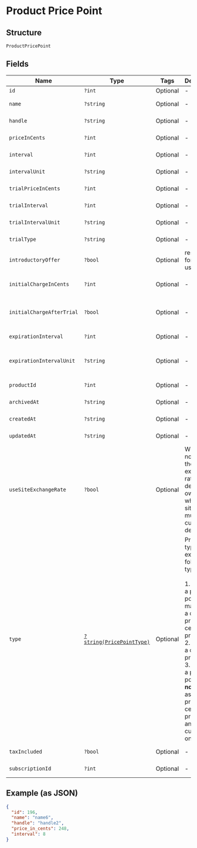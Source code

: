 
# Product Price Point

## Structure

`ProductPricePoint`

## Fields

| Name | Type | Tags | Description | Getter | Setter |
|  --- | --- | --- | --- | --- | --- |
| `id` | `?int` | Optional | - | getId(): ?int | setId(?int id): void |
| `name` | `?string` | Optional | - | getName(): ?string | setName(?string name): void |
| `handle` | `?string` | Optional | - | getHandle(): ?string | setHandle(?string handle): void |
| `priceInCents` | `?int` | Optional | - | getPriceInCents(): ?int | setPriceInCents(?int priceInCents): void |
| `interval` | `?int` | Optional | - | getInterval(): ?int | setInterval(?int interval): void |
| `intervalUnit` | `?string` | Optional | - | getIntervalUnit(): ?string | setIntervalUnit(?string intervalUnit): void |
| `trialPriceInCents` | `?int` | Optional | - | getTrialPriceInCents(): ?int | setTrialPriceInCents(?int trialPriceInCents): void |
| `trialInterval` | `?int` | Optional | - | getTrialInterval(): ?int | setTrialInterval(?int trialInterval): void |
| `trialIntervalUnit` | `?string` | Optional | - | getTrialIntervalUnit(): ?string | setTrialIntervalUnit(?string trialIntervalUnit): void |
| `trialType` | `?string` | Optional | - | getTrialType(): ?string | setTrialType(?string trialType): void |
| `introductoryOffer` | `?bool` | Optional | reserved for future use | getIntroductoryOffer(): ?bool | setIntroductoryOffer(?bool introductoryOffer): void |
| `initialChargeInCents` | `?int` | Optional | - | getInitialChargeInCents(): ?int | setInitialChargeInCents(?int initialChargeInCents): void |
| `initialChargeAfterTrial` | `?bool` | Optional | - | getInitialChargeAfterTrial(): ?bool | setInitialChargeAfterTrial(?bool initialChargeAfterTrial): void |
| `expirationInterval` | `?int` | Optional | - | getExpirationInterval(): ?int | setExpirationInterval(?int expirationInterval): void |
| `expirationIntervalUnit` | `?string` | Optional | - | getExpirationIntervalUnit(): ?string | setExpirationIntervalUnit(?string expirationIntervalUnit): void |
| `productId` | `?int` | Optional | - | getProductId(): ?int | setProductId(?int productId): void |
| `archivedAt` | `?string` | Optional | - | getArchivedAt(): ?string | setArchivedAt(?string archivedAt): void |
| `createdAt` | `?string` | Optional | - | getCreatedAt(): ?string | setCreatedAt(?string createdAt): void |
| `updatedAt` | `?string` | Optional | - | getUpdatedAt(): ?string | setUpdatedAt(?string updatedAt): void |
| `useSiteExchangeRate` | `?bool` | Optional | Whether or not to use the site's exchange rate or define your own pricing when your site has multiple currencies defined. | getUseSiteExchangeRate(): ?bool | setUseSiteExchangeRate(?bool useSiteExchangeRate): void |
| `type` | [`?string(PricePointType)`](../../doc/models/price-point-type.md) | Optional | Price point type. We expose the following types:<br><br>1. **default**: a price point that is marked as a default price for a certain product.<br>2. **custom**: a custom price point.<br>3. **catalog**: a price point that is **not** marked as a default price for a certain product and is **not** a custom one. | getType(): ?string | setType(?string type): void |
| `taxIncluded` | `?bool` | Optional | - | getTaxIncluded(): ?bool | setTaxIncluded(?bool taxIncluded): void |
| `subscriptionId` | `?int` | Optional | - | getSubscriptionId(): ?int | setSubscriptionId(?int subscriptionId): void |

## Example (as JSON)

```json
{
  "id": 196,
  "name": "name6",
  "handle": "handle2",
  "price_in_cents": 248,
  "interval": 8
}
```

